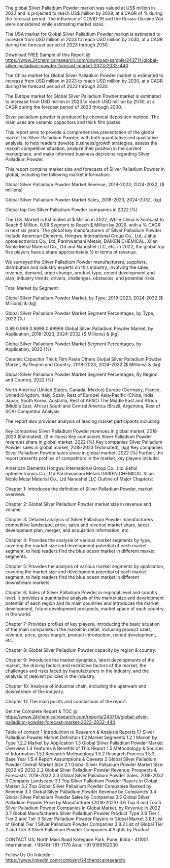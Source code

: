 The global Silver Palladium Powder market was valued at US$ million in 2022 and is projected to reach US$ million by 2029, at a CAGR of % during the forecast period. The influence of COVID-19 and the Russia-Ukraine War were considered while estimating market sizes.

The USA market for Global Silver Palladium Powder market is estimated to increase from USD million in 2023 to reach USD million by 2030, at a CAGR during the forecast period of 2023 through 2030.

Download FREE Sample of this Report @ https://www.24chemicalresearch.com/download-sample/243714/global-silver-palladium-powder-forecast-market-2023-2032-440

The China market for Global Silver Palladium Powder market is estimated to increase from USD million in 2023 to reach USD million by 2030, at a CAGR during the forecast period of 2023 through 2030.

The Europe market for Global Silver Palladium Powder market is estimated to increase from USD million in 2023 to reach USD million by 2030, at a CAGR during the forecast period of 2023 through 2030.

Silver palladium powder is produced by chemical deposition method. The main uses are ceramic capacitors and thick film pastes.

This report aims to provide a comprehensive presentation of the global market for Silver Palladium Powder, with both quantitative and qualitative analysis, to help readers develop business/growth strategies, assess the market competitive situation, analyze their position in the current marketplace, and make informed business decisions regarding Silver Palladium Powder.

This report contains market size and forecasts of Silver Palladium Powder in global, including the following market information:

Global Silver Palladium Powder Market Revenue, 2018-2023, 2024-2032, ($ millions)

Global Silver Palladium Powder Market Sales, 2018-2023, 2024-2032, (kg)

Global top five Silver Palladium Powder companies in 2022 (%)

The U.S. Market is Estimated at $ Million in 2022, While China is Forecast to Reach $ Million.
0.99 Segment to Reach $ Million by 2029, with a % CAGR in next six years.
The global key manufacturers of Silver Palladium Powder include American Elements, Hongwu International Group Co., Ltd, Jiahui optoelectronics Co., Ltd, Parshwamani Metals, DAIKEN CHEMICAL, Xi'an Noble Metal Material Co., Ltd and Nanoshel LLC, etc. in 2022, the global top five players have a share approximately % in terms of revenue.

We surveyed the Silver Palladium Powder manufacturers, suppliers, distributors and industry experts on this industry, involving the sales, revenue, demand, price change, product type, recent development and plan, industry trends, drivers, challenges, obstacles, and potential risks.

Total Market by Segment:

Global Silver Palladium Powder Market, by Type, 2018-2023, 2024-2032 ($ Millions) & (kg)

Global Silver Palladium Powder Market Segment Percentages, by Type, 2022 (%)

0.99
0.999
0.9999
0.99999
Global Silver Palladium Powder Market, by Application, 2018-2023, 2024-2032 ($ Millions) & (kg)

Global Silver Palladium Powder Market Segment Percentages, by Application, 2022 (%)

Ceramic Capacitor
Thick Film Paste
Others
Global Silver Palladium Powder Market, By Region and Country, 2018-2023, 2024-2032 ($ Millions) & (kg)

Global Silver Palladium Powder Market Segment Percentages, By Region and Country, 2022 (%)

North America (United States, Canada, Mexico)
Europe (Germany, France, United Kingdom, Italy, Spain, Rest of Europe)
Asia-Pacific (China, India, Japan, South Korea, Australia, Rest of APAC)
The Middle East and Africa (Middle East, Africa)
South and Central America (Brazil, Argentina, Rest of SCA)
Competitor Analysis

The report also provides analysis of leading market participants including:

Key companies Silver Palladium Powder revenues in global market, 2018-2023 (Estimated), ($ millions)
Key companies Silver Palladium Powder revenues share in global market, 2022 (%)
Key companies Silver Palladium Powder sales in global market, 2018-2023 (Estimated), (kg)
Key companies Silver Palladium Powder sales share in global market, 2022 (%)
Further, the report presents profiles of competitors in the market, key players include:

American Elements
Hongwu International Group Co., Ltd
Jiahui optoelectronics Co., Ltd
Parshwamani Metals
DAIKEN CHEMICAL
Xi'an Noble Metal Material Co., Ltd
Nanoshel LLC
Outline of Major Chapters:

Chapter 1: Introduces the definition of Silver Palladium Powder, market overview.

Chapter 2: Global Silver Palladium Powder market size in revenue and volume.

Chapter 3: Detailed analysis of Silver Palladium Powder manufacturers competitive landscape, price, sales and revenue market share, latest development plan, merger, and acquisition information, etc.

Chapter 4: Provides the analysis of various market segments by type, covering the market size and development potential of each market segment, to help readers find the blue ocean market in different market segments.

Chapter 5: Provides the analysis of various market segments by application, covering the market size and development potential of each market segment, to help readers find the blue ocean market in different downstream markets.

Chapter 6: Sales of Silver Palladium Powder in regional level and country level. It provides a quantitative analysis of the market size and development potential of each region and its main countries and introduces the market development, future development prospects, market space of each country in the world.

Chapter 7: Provides profiles of key players, introducing the basic situation of the main companies in the market in detail, including product sales, revenue, price, gross margin, product introduction, recent development, etc.

Chapter 8: Global Silver Palladium Powder capacity by region & country.

Chapter 9: Introduces the market dynamics, latest developments of the market, the driving factors and restrictive factors of the market, the challenges and risks faced by manufacturers in the industry, and the analysis of relevant policies in the industry.

Chapter 10: Analysis of industrial chain, including the upstream and downstream of the industry.

Chapter 11: The main points and conclusions of the report.

Get the Complete Report & TOC @ https://www.24chemicalresearch.com/reports/243714/global-silver-palladium-powder-forecast-market-2023-2032-440

Table of content
1 Introduction to Research & Analysis Reports
1.1 Silver Palladium Powder Market Definition
1.2 Market Segments
1.2.1 Market by Type
1.2.2 Market by Application
1.3 Global Silver Palladium Powder Market Overview
1.4 Features & Benefits of This Report
1.5 Methodology & Sources of Information
1.5.1 Research Methodology
1.5.2 Research Process
1.5.3 Base Year
1.5.4 Report Assumptions & Caveats
2 Global Silver Palladium Powder Overall Market Size
2.1 Global Silver Palladium Powder Market Size: 2022 VS 2032
2.2 Global Silver Palladium Powder Revenue, Prospects & Forecasts: 2018-2032
2.3 Global Silver Palladium Powder Sales: 2018-2032
3 Company Landscape
3.1 Top Silver Palladium Powder Players in Global Market
3.2 Top Global Silver Palladium Powder Companies Ranked by Revenue
3.3 Global Silver Palladium Powder Revenue by Companies
3.4 Global Silver Palladium Powder Sales by Companies
3.5 Global Silver Palladium Powder Price by Manufacturer (2018-2023)
3.6 Top 3 and Top 5 Silver Palladium Powder Companies in Global Market, by Revenue in 2022
3.7 Global Manufacturers Silver Palladium Powder Product Type
3.8 Tier 1, Tier 2 and Tier 3 Silver Palladium Powder Players in Global Market
3.8.1 List of Global Tier 1 Silver Palladium Powder Companies
3.8.2 List of Global Tier 2 and Tier 3 Silver Palladium Powder Companies
4 Sights by Product

CONTACT US:
North Main Road Koregaon Park, Pune, India - 411001.
International: +1(646)-781-7170
Asia: +91 9169162030

Follow Us On linkedin :- https://www.linkedin.com/company/24chemicalresearch/
